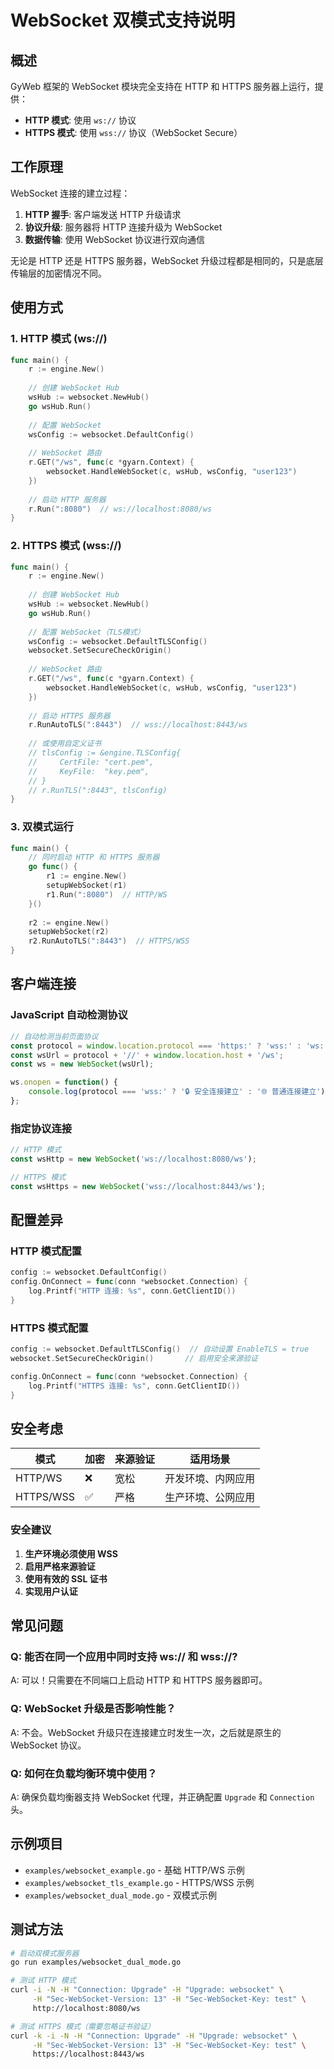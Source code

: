 # WebSocket 双模式支持说明

## 概述

GyWeb 框架的 WebSocket 模块完全支持在 HTTP 和 HTTPS 服务器上运行，提供：

- **HTTP 模式**: 使用 `ws://` 协议
- **HTTPS 模式**: 使用 `wss://` 协议（WebSocket Secure）

## 工作原理

WebSocket 连接的建立过程：

1. **HTTP 握手**: 客户端发送 HTTP 升级请求
2. **协议升级**: 服务器将 HTTP 连接升级为 WebSocket
3. **数据传输**: 使用 WebSocket 协议进行双向通信

无论是 HTTP 还是 HTTPS 服务器，WebSocket 升级过程都是相同的，只是底层传输层的加密情况不同。

## 使用方式

### 1. HTTP 模式 (ws://)

```go
func main() {
    r := engine.New()
    
    // 创建 WebSocket Hub
    wsHub := websocket.NewHub()
    go wsHub.Run()
    
    // 配置 WebSocket
    wsConfig := websocket.DefaultConfig()
    
    // WebSocket 路由
    r.GET("/ws", func(c *gyarn.Context) {
        websocket.HandleWebSocket(c, wsHub, wsConfig, "user123")
    })
    
    // 启动 HTTP 服务器
    r.Run(":8080")  // ws://localhost:8080/ws
}
```

### 2. HTTPS 模式 (wss://)

```go
func main() {
    r := engine.New()
    
    // 创建 WebSocket Hub
    wsHub := websocket.NewHub()
    go wsHub.Run()
    
    // 配置 WebSocket（TLS模式）
    wsConfig := websocket.DefaultTLSConfig()
    websocket.SetSecureCheckOrigin()
    
    // WebSocket 路由
    r.GET("/ws", func(c *gyarn.Context) {
        websocket.HandleWebSocket(c, wsHub, wsConfig, "user123")
    })
    
    // 启动 HTTPS 服务器
    r.RunAutoTLS(":8443")  // wss://localhost:8443/ws
    
    // 或使用自定义证书
    // tlsConfig := &engine.TLSConfig{
    //     CertFile: "cert.pem",
    //     KeyFile:  "key.pem",
    // }
    // r.RunTLS(":8443", tlsConfig)
}
```

### 3. 双模式运行

```go
func main() {
    // 同时启动 HTTP 和 HTTPS 服务器
    go func() {
        r1 := engine.New()
        setupWebSocket(r1)
        r1.Run(":8080")  // HTTP/WS
    }()
    
    r2 := engine.New()
    setupWebSocket(r2)
    r2.RunAutoTLS(":8443")  // HTTPS/WSS
}
```

## 客户端连接

### JavaScript 自动检测协议

```javascript
// 自动检测当前页面协议
const protocol = window.location.protocol === 'https:' ? 'wss:' : 'ws:';
const wsUrl = protocol + '//' + window.location.host + '/ws';
const ws = new WebSocket(wsUrl);

ws.onopen = function() {
    console.log(protocol === 'wss:' ? '🔒 安全连接建立' : '🌐 普通连接建立');
};
```

### 指定协议连接

```javascript
// HTTP 模式
const wsHttp = new WebSocket('ws://localhost:8080/ws');

// HTTPS 模式
const wsHttps = new WebSocket('wss://localhost:8443/ws');
```

## 配置差异

### HTTP 模式配置

```go
config := websocket.DefaultConfig()
config.OnConnect = func(conn *websocket.Connection) {
    log.Printf("HTTP 连接: %s", conn.GetClientID())
}
```

### HTTPS 模式配置

```go
config := websocket.DefaultTLSConfig()  // 自动设置 EnableTLS = true
websocket.SetSecureCheckOrigin()       // 启用安全来源验证

config.OnConnect = func(conn *websocket.Connection) {
    log.Printf("HTTPS 连接: %s", conn.GetClientID())
}
```

## 安全考虑

| 模式 | 加密 | 来源验证 | 适用场景 |
|------|------|----------|----------|
| HTTP/WS | ❌ | 宽松 | 开发环境、内网应用 |
| HTTPS/WSS | ✅ | 严格 | 生产环境、公网应用 |

### 安全建议

1. **生产环境必须使用 WSS**
2. **启用严格来源验证**
3. **使用有效的 SSL 证书**
4. **实现用户认证**

## 常见问题

### Q: 能否在同一个应用中同时支持 ws:// 和 wss://?
A: 可以！只需要在不同端口上启动 HTTP 和 HTTPS 服务器即可。

### Q: WebSocket 升级是否影响性能？
A: 不会。WebSocket 升级只在连接建立时发生一次，之后就是原生的 WebSocket 协议。

### Q: 如何在负载均衡环境中使用？
A: 确保负载均衡器支持 WebSocket 代理，并正确配置 `Upgrade` 和 `Connection` 头。

## 示例项目

- `examples/websocket_example.go` - 基础 HTTP/WS 示例
- `examples/websocket_tls_example.go` - HTTPS/WSS 示例  
- `examples/websocket_dual_mode.go` - 双模式示例

## 测试方法

```bash
# 启动双模式服务器
go run examples/websocket_dual_mode.go

# 测试 HTTP 模式
curl -i -N -H "Connection: Upgrade" -H "Upgrade: websocket" \
     -H "Sec-WebSocket-Version: 13" -H "Sec-WebSocket-Key: test" \
     http://localhost:8080/ws

# 测试 HTTPS 模式（需要忽略证书验证）
curl -k -i -N -H "Connection: Upgrade" -H "Upgrade: websocket" \
     -H "Sec-WebSocket-Version: 13" -H "Sec-WebSocket-Key: test" \
     https://localhost:8443/ws
``` 